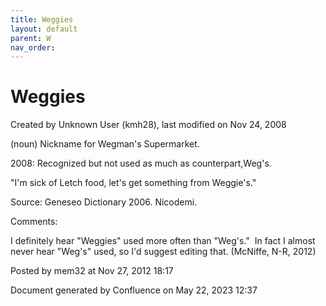 ```yaml
---
title: Weggies
layout: default
parent: W
nav_order:
---
```


# Weggies

Created by  Unknown User (kmh28), last modified on Nov 24, 2008

(noun) Nickname for Wegman's Supermarket.

2008: Recognized but not used as much as counterpart,Weg's.

&quot;I'm sick of Letch food, let's get something from Weggie's.&quot;

Source: Geneseo Dictionary 2006. Nicodemi. 

Comments:

I definitely hear &quot;Weggies&quot; used more often than &quot;Weg's.&quot;  In fact I almost never hear &quot;Weg's&quot; used, so I'd suggest editing that. (McNiffe, N-R, 2012)

Posted by mem32 at Nov 27, 2012 18:17

Document generated by Confluence on May 22, 2023 12:37


